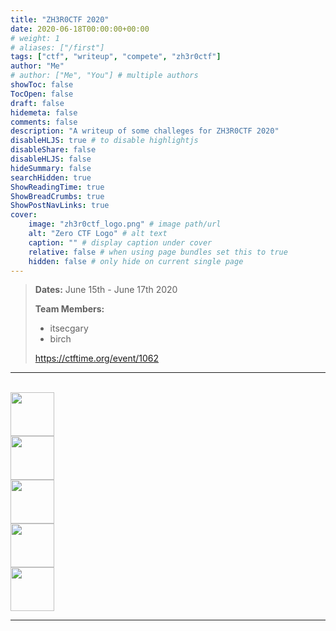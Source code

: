 ```yaml
---
title: "ZH3R0CTF 2020"
date: 2020-06-18T00:00:00+00:00
# weight: 1
# aliases: ["/first"]
tags: ["ctf", "writeup", "compete", "zh3r0ctf"]
author: "Me"
# author: ["Me", "You"] # multiple authors
showToc: false
TocOpen: false
draft: false
hidemeta: false
comments: false
description: "A writeup of some challeges for ZH3R0CTF 2020"
disableHLJS: true # to disable highlightjs
disableShare: false
disableHLJS: false
hideSummary: false
searchHidden: true
ShowReadingTime: true
ShowBreadCrumbs: true
ShowPostNavLinks: true
cover:
    image: "zh3r0ctf_logo.png" # image path/url
    alt: "Zero CTF Logo" # alt text
    caption: "" # display caption under cover
    relative: false # when using page bundles set this to true
    hidden: false # only hide on current single page
---
```



> **Dates:** June 15th - June 17th 2020
>
> **Team Members:**
> - itsecgary
> - birch
>
> https://ctftime.org/event/1062

---

<br>
<a href="https://www.itsecgary.com/binexp/zh3r0ctf2020">
    <img src="/img/binexp.png" height="70" class="border">
</a>
<br>
<a href="https://www.itsecgary.com/crypto/zh3r0ctf2020">
    <img src="/img/crypto.png" height="70" class="border">
</a>
<br>
<a href="https://www.itsecgary.com/forensics/zh3r0ctf2020">
    <img src="/img/forensics.png" height="70" class="border">
</a>
<br>
<a href="https://www.itsecgary.com/tryhackme/zh3r0ctf2020">
    <img src="/img/tryhackme.png" height="70" class="border">
</a>
<br>
<a href="https://www.itsecgary.com/webexp/zh3r0ctf2020">
    <img src="/img/web.png" height="70" class="border">
</a>

---

